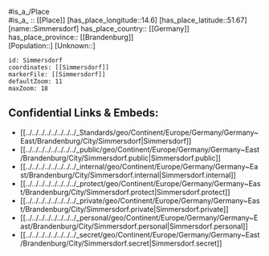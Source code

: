 ﻿---
location: [51.67,14.6] 
mapzoom: [7,12] 
mapmarker: city 
type: City
tags:
- geo/City


SpocWebEntityId: 34277
isDeleted: false
confidential: public

---
#is_a_/Place  
#is_a_ :: [[Place]] 
[has_place_longitude::14.6] 
[has_place_latitude::51.67] 
[name::Simmersdorf] 
has_place_country:: [[Germany]]  
has_place_province:: [[Brandenburg]]  
[Population::] 
[Unknown::] 


```leaflet
id: Simmersdorf
coordinates: [[Simmersdorf]] 
markerFile: [[Simmersdorf]] 
defaultZoom: 11 
maxZoom: 18
```


## Confidential Links & Embeds: 
- [[../../../../../../../../_Standards/geo/Continent/Europe/Germany/Germany~East/Brandenburg/City/Simmersdorf|Simmersdorf]] 
- [[../../../../../../../../_public/geo/Continent/Europe/Germany/Germany~East/Brandenburg/City/Simmersdorf.public|Simmersdorf.public]] 
- [[../../../../../../../../_internal/geo/Continent/Europe/Germany/Germany~East/Brandenburg/City/Simmersdorf.internal|Simmersdorf.internal]] 
- [[../../../../../../../../_protect/geo/Continent/Europe/Germany/Germany~East/Brandenburg/City/Simmersdorf.protect|Simmersdorf.protect]] 
- [[../../../../../../../../_private/geo/Continent/Europe/Germany/Germany~East/Brandenburg/City/Simmersdorf.private|Simmersdorf.private]] 
- [[../../../../../../../../_personal/geo/Continent/Europe/Germany/Germany~East/Brandenburg/City/Simmersdorf.personal|Simmersdorf.personal]] 
- [[../../../../../../../../_secret/geo/Continent/Europe/Germany/Germany~East/Brandenburg/City/Simmersdorf.secret|Simmersdorf.secret]] 
